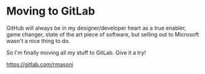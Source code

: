 # Moving to GitLab

GitHub will always be in my designer/developer heart as a true enabler, game changer, state of the art piece of software, but selling out to Microsoft wasn't a nice thing to do.

So I'm finally moving all my stuff to GitLab. Give it a try!

https://gitlab.com/rmasoni
